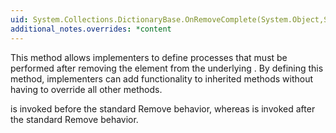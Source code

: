 ```yaml
---
uid: System.Collections.DictionaryBase.OnRemoveComplete(System.Object,System.Object)
additional_notes.overrides: *content
---
```


<p>This method allows implementers to define processes that must be performed after removing the element from the underlying <xref href="System.Collections.Hashtable"></xref>. By defining this method, implementers can add functionality to inherited methods without having to override all other methods.  
  
 <xref href="System.Collections.DictionaryBase.OnRemove(System.Object,System.Object)"></xref> is invoked before the standard Remove behavior, whereas <xref href="System.Collections.DictionaryBase.OnRemoveComplete(System.Object,System.Object)"></xref> is invoked after the standard Remove behavior.</p>



